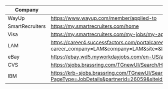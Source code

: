 Company | Site
--|--
WayUp | https://www.wayup.com/member/applied-to
SmartRecruiters | https://my.smartrecruiters.com/home
Visa | https://my.smartrecruiters.com/my-jobs/my-applications
LAM | https://career4.successfactors.com/portalcareer?career_company=LAM&company=LAM&site=&lang=en_US&navBarLevel=JOB_MGMT&_s.crb=2Rb1snGW1cA0%2bm7sx2UVcJSu78V2WF2%2bkY6ovAXPtEU%3d
eBay | https://ebay.wd5.myworkdayjobs.com/en-US/apply/userHome
CVS | https://sjobs.brassring.com/TGnewUI/Search/Home/Home?partnerid=25545&siteid=5087#Applications
IBM | https://krb-sjobs.brassring.com/TGnewUI/Search/home/HomeWithPreLoad?PageType=JobDetails&partnerid=26059&siteid=5016&jobid=369247&codes=IBM_CareerWebSite#Applications




